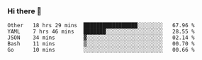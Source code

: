 ### Hi there 👋

<!--
**yeya24/yeya24** is a ✨ _special_ ✨ repository because its `README.md` (this file) appears on your GitHub profile.

Here are some ideas to get you started:

- 🔭 I’m currently working on ...
- 🌱 I’m currently learning ...
- 👯 I’m looking to collaborate on ...
- 🤔 I’m looking for help with ...
- 💬 Ask me about ...
- 📫 How to reach me: ...
- 😄 Pronouns: ...
- ⚡ Fun fact: ...
-->

<!--START_SECTION:waka-->
```text
Other   18 hrs 29 mins  █████████████████░░░░░░░░   67.96 % 
YAML    7 hrs 46 mins   ███████░░░░░░░░░░░░░░░░░░   28.55 % 
JSON    34 mins         ▓░░░░░░░░░░░░░░░░░░░░░░░░   02.14 % 
Bash    11 mins         ▒░░░░░░░░░░░░░░░░░░░░░░░░   00.70 % 
Go      10 mins         ░░░░░░░░░░░░░░░░░░░░░░░░░   00.66 % 
```
<!--END_SECTION:waka-->
